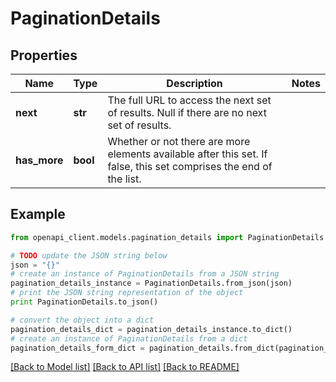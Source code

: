 # PaginationDetails


## Properties
Name | Type | Description | Notes
------------ | ------------- | ------------- | -------------
**next** | **str** | The full URL to access the next set of results. Null if there are no next set of results. | 
**has_more** | **bool** | Whether or not there are more elements available after this set. If false, this set comprises the end of the list. | 

## Example

```python
from openapi_client.models.pagination_details import PaginationDetails

# TODO update the JSON string below
json = "{}"
# create an instance of PaginationDetails from a JSON string
pagination_details_instance = PaginationDetails.from_json(json)
# print the JSON string representation of the object
print PaginationDetails.to_json()

# convert the object into a dict
pagination_details_dict = pagination_details_instance.to_dict()
# create an instance of PaginationDetails from a dict
pagination_details_form_dict = pagination_details.from_dict(pagination_details_dict)
```
[[Back to Model list]](../README.md#documentation-for-models) [[Back to API list]](../README.md#documentation-for-api-endpoints) [[Back to README]](../README.md)


